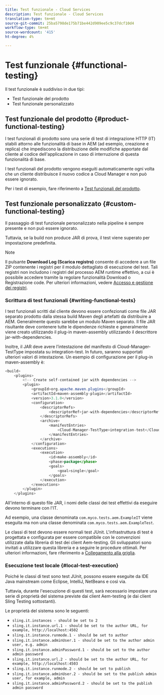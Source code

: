 ```yaml
---
title: Test funzionale - Cloud Services
description: Test funzionale - Cloud Services
translation-type: tm+mt
source-git-commit: 25ba5798de175b71be442d909ee5c9c37dcf10d4
workflow-type: tm+mt
source-wordcount: '415'
ht-degree: 4%

---
```



# Test funzionale {#functional-testing}

Il test funzionale è suddiviso in due tipi:

* Test funzionale del prodotto
* Test funzionale personalizzato

## Test funzionale del prodotto {#product-functional-testing}

I test funzionali di prodotto sono una serie di test di integrazione HTTP (IT) stabili attorno alle funzionalità di base in AEM (ad esempio, creazione e replica) che impediscono la distribuzione delle modifiche apportate dal cliente al codice dell&#39;applicazione in caso di interruzione di questa funzionalità di base.

I test funzionali del prodotto vengono eseguiti automaticamente ogni volta che un cliente distribuisce il nuovo codice a Cloud Manager e non può essere ignorato.

Per i test di esempio, fare riferimento a [Test funzionali del prodotto](https://github.com/adobe/aem-test-samples/tree/aem-cloud/smoke).

## Test funzionale personalizzato {#custom-functional-testing}

Il passaggio di test funzionale personalizzato nella pipeline è sempre presente e non può essere ignorato.

Tuttavia, se la build non produce JAR di prova, il test viene superato per impostazione predefinita.

>[!NOTE]
>Il pulsante **Download Log (Scarica registro)** consente di accedere a un file ZIP contenente i registri per il modulo dettagliato di esecuzione del test. Tali registri non includono i registri del processo AEM runtime effettivo, a cui è possibile accedere tramite la regolare funzionalità Download o Registrazione code. Per ulteriori informazioni, vedere [Accesso e gestione dei registri](/help/implementing/cloud-manager/manage-logs.md).


### Scrittura di test funzionali {#writing-functional-tests}

I test funzionali scritti dal cliente devono essere confezionati come file JAR separato prodotto dalla stessa build Maven degli artefatti da distribuire a AEM. Generalmente questo sarebbe un modulo Maven separato. Il file JAR risultante deve contenere tutte le dipendenze richieste e generalmente viene creato utilizzando il plug-in maven-assembly utilizzando il descrittore jar-with-dependencies.

Inoltre, il JAR deve avere l’intestazione del manifesto di Cloud-Manager-TestType impostata su integration-test. In futuro, saranno supportati ulteriori valori di intestazione. Un esempio di configurazione per il plug-in maven-assembly è:

```java
<build>
    <plugins>
        <!-- Create self-contained jar with dependencies -->
        <plugin>
            <groupId>org.apache.maven.plugins</groupId>
            <artifactId>maven-assembly-plugin</artifactId>
            <version>3.1.0</version>
            <configuration>
                <descriptorRefs>
                    <descriptorRef>jar-with-dependencies</descriptorRef>
                </descriptorRefs>
                <archive>
                    <manifestEntries>
                        <Cloud-Manager-TestType>integration-test</Cloud-Manager-TestType>
                    </manifestEntries>
                </archive>
            </configuration>
            <executions>
                <execution>
                    <id>make-assembly</id>
                    <phase>package</phase>
                    <goals>
                        <goal>single</goal>
                    </goals>
                </execution>
            </executions>
        </plugin>
    </plugins>
```

All&#39;interno di questo file JAR, i nomi delle classi dei test effettivi da eseguire devono terminare con l&#39;IT.

Ad esempio, una classe denominata `com.myco.tests.aem.ExampleIT` viene eseguita ma non una classe denominata `com.myco.tests.aem.ExampleTest`.

Le classi di test devono essere normali test JUnit. L&#39;infrastruttura di test è progettata e configurata per essere compatibile con le convenzioni utilizzate dalla libreria di test dei client Aem-testing. Gli sviluppatori sono invitati a utilizzare questa libreria e a seguire le procedure ottimali. Per ulteriori informazioni, fare riferimento a [Collegamento alla griglia](https://github.com/adobe/aem-testing-clients).

### Esecuzione test locale {#local-test-execution}

Poiché le classi di test sono test JUnit, possono essere eseguite da IDE Java mainstream come Eclipse, IntelliJ, NetBeans e così via.

Tuttavia, durante l&#39;esecuzione di questi test, sarà necessario impostare una serie di proprietà del sistema previste dai client Aem-testing (e dai client Sling Testing sottostanti).

Le proprietà del sistema sono le seguenti:

* `sling.it.instances - should be set to 2`
* `sling.it.instance.url.1 - should be set to the author URL, for example, http://localhost:4502`
* `sling.it.instance.runmode.1 - should be set to author`
* `sling.it.instance.adminUser.1 - should be set to the author admin user, e.g. admin`
* `sling.it.instance.adminPassword.1 - should be set to the author admin password`
* `sling.it.instance.url.2 - should be set to the author URL, for example, http://localhost:4503`
* `sling.it.instance.runmode.2 - should be set to publish`
* `sling.it.instance.adminUser.2 - should be set to the publish admin user, for example, admin`
* `sling.it.instance.adminPassword.2 - should be set to the publish admin password`

